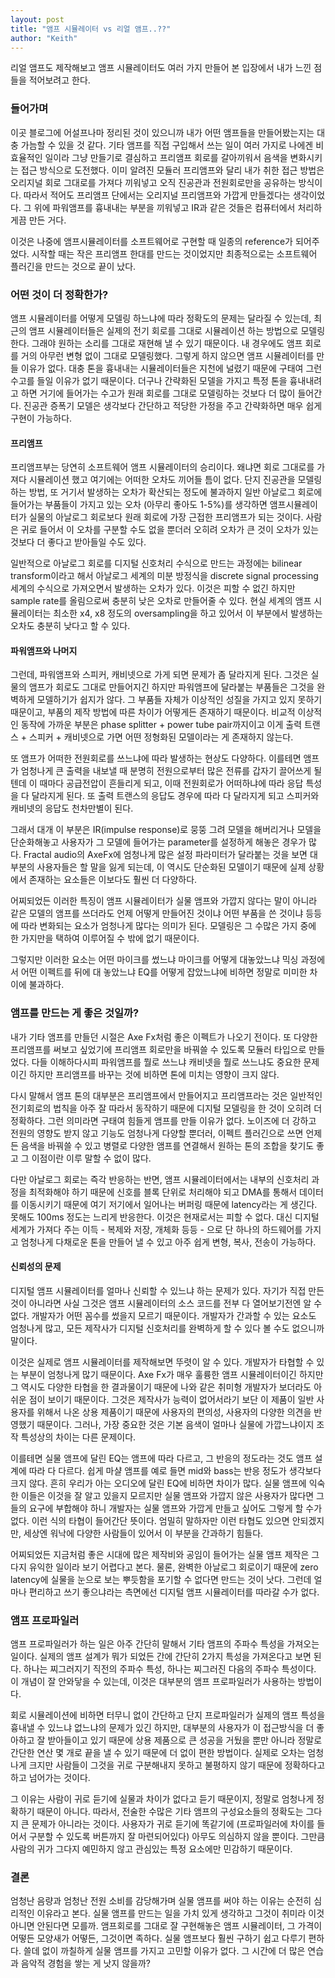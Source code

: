 ```yaml
---
layout: post
title: "앰프 시뮬레이터 vs 리얼 앰프..??"
author: "Keith"
---
```



리얼 앰프도 제작해보고 앰프 시뮬레이터도 여러 가지 만들어 본 입장에서 내가 느낀 점들을 적어보려고 한다. 

### 들어가며

이곳 블로그에 어설프나마 정리된 것이 있으니까 내가 어떤 앰프들을 만들어봤는지는 대충 가늠할 수 있을 것 같다. 기타 앰프를 직접 구입해서 쓰는 일이 여러 가지로 나에겐 비효율적인 일이라 그냥 만들기로 결심하고 프리앰프 회로를 갈아끼워서 음색을 변화시키는 접근 방식으로 도전했다. 이미 알려진 모듈러 프리앰프와 달리 내가 취한 접근 방법은 오리지널 회로 그대로를 가져다 끼워넣고 오직 진공관과 전원회로만을 공유하는 방식이다. 따라서 적어도 프리앰프 단에서는 오리지널 프리앰프와 가깝게 만들겠다는 생각이었다. 그 위에 파워앰프를 흉내내는 부분을 끼워넣고 IR과 같은 것들은 컴퓨터에서 처리하게끔 만든 거다. 

이것은 나중에 앰프시뮬레이터를 소프트웨어로 구현할 때 일종의 reference가 되어주었다. 시작할 때는 작은 프리앰프 한대를 만드는 것이었지만 최종적으로는 소프트웨어 플러긴을 만드는 것으로 끝이 났다.

### 어떤 것이 더 정확한가?


앰프 시뮬레이터를 어떻게 모델링 하느냐에 따라 정확도의 문제는 달라질 수 있는데, 최근의 앰프 시뮬레이터들은 실제의 전기 회로를 그대로 시뮬레이션 하는 방법으로 모델링한다. 그래야 원하는 소리를 그대로 재현해 낼 수 있기 때문이다. 내 경우에도 앰프 회로를 거의 아무런 변형 없이 그대로 모델링했다. 그렇게 하지 않으면 앰프 시뮬레이터를 만들 이유가 없다. 대충 톤을 흉내내는 시뮬레이터들은 지천에 널렸기 때문에 구태여 그런 수고를 들일 이유가 없기 때문이다. 더구나 간략화된 모델을 가지고 특정 톤을 흉내내려고 하면 거기에 들어가는 수고가 원래 회로를 그대로 모델링하는 것보다 더 많이 들어간다. 진공관 증폭기 모델은 생각보다 간단하고 적당한 가정을 주고 간략화하면 매우 쉽게 구현이 가능하다.

#### 프리앰프

프리앰프부는 당연히 소프트웨어 앰프 시뮬레이터의 승리이다. 왜냐면 회로 그대로를 가져다 시뮬레이션 했고 여기에는 어떠한 오차도 끼어들 틈이 없다. 단지 진공관을 모델링하는 방법, 또 거기서 발생하는 오차가 확산되는 정도에 불과하지 일반 아날로그 회로에 들어가는 부품들이 가지고 있는 오차 (아무리 좋아도 1-5%)를 생각하면 앰프시뮬레이터가 실물의 아날로그 회로보다 원래 회로에 가장 근접한 프리앰프가 되는 것이다. 사람은 귀로 들어서 이 오차를 구분할 수도 없을 뿐더러 오히려 오차가 큰 것이 오차가 있는 것보다 더 좋다고 받아들일 수도 있다. 

일반적으로 아날로그 회로를 디지털 신호처리 수식으로 만드는 과정에는 bilinear transform이라고 해서 아날로그 세계의 미분 방정식을 discrete signal processing 세계의 수식으로 가져오면서 발생하는 오차가 있다. 이것은 피할 수 없긴 하지만 sample rate를 올림으로써 충분히 낮은 오차로 만들어줄 수 있다. 현실 세계의 앰프 시뮬레이터는 최소한 x4, x8 정도의 oversampling을 하고 있어서 이 부분에서 발생하는 오차도 충분히 낮다고 할 수 있다.

#### 파워앰프와 나머지

그런데, 파워앰프와 스피커, 캐비넷으로 가게 되면 문제가 좀 달라지게 된다. 그것은 실물의 앰프가 회로도 그대로 만들어지긴 하지만 파워앰프에 달라붙는 부품들은 그것을 완벽하게 모델하기가 쉽지가 않다. 그 부품들 자체가 이상적인 성질을 가지고 있지 못하기 때문이고, 부품의 제작 방법에 따른 차이가 어떻게든 존재하기 때문이다. 비교적 이상적인 동작에 가까운 부분은 phase splitter + power tube pair까지이고 이게 출력 트랜스 + 스피커 + 캐비넷으로 가면 어떤 정형화된 모델이라는 게 존재하지 않는다. 

또 앰프가 어떠한 전원회로를 쓰느냐에 따라 발생하는 현상도 다양하다. 이를테면 앰프가 엄청나게 큰 출력을 내보낼 때 분명히 전원으로부터 많은 전류를 갑자기 끌어쓰게 될텐데 이 때마다 공급전압이 흔들리게 되고, 이때 전원회로가 어떠하냐에 따라 응답 특성을 다 달라지게 된다. 또 출력 트랜스의 응답도 경우에 따라 다 달라지게 되고 스피커와 캐비넷의 응답도 천차만별이 된다.

그래서 대개 이 부분은 IR(impulse response)로 뭉뚱 그려 모델을 해버리거나 모델을 단순화해놓고 사용자가 그 모델에 들어가는 parameter를 설정하게 해놓은 경우가 많다. Fractal audio의 AxeFx에 엄청나게 많은 설정 파라미터가 달라붙는 것을 보면 대부분의 사용자들은 할 말을 잃게 되는데, 이 역시도 단순화된 모델이기 때문에 실제 상황에서 존재하는 요소들은 이보다도 훨씬 더 다양하다. 

어찌되었든 이러한 특징이 앰프 시뮬레이터가 실물 앰프와 가깝지 않다는 말이 아니라 같은 모델의 앰프를 쓰더라도 언제 어떻게 만들어진 것이냐 어떤 부품을 쓴 것이냐 등등에 따라 변화되는 요소가 엄청나게 많다는 의미가 된다. 모델링은 그 수많은 가지 중에 한 가지만을 택하여 이루어질 수 밖에 없기 때문이다. 

그렇지만 이러한 요소는 어떤 마이크를 썼느냐 마이크를 어떻게 대놓았느냐 믹싱 과정에서 어떤 이펙트를 뒤에 대 놓았느냐 EQ를 어떻게 잡았느냐에 비하면 정말로 미미한 차이에 불과하다. 

### 앰프를 만드는 게 좋은 것일까?

내가 기타 앰프를 만들던 시절은 Axe Fx처럼 좋은 이펙트가 나오기 전이다. 또 다양한 프리앰프를 써보고 싶었기에 프리앰프 회로만을 바꿔쓸 수 있도록 모듈러 타입으로 만들었다. 다들 이해하다시피 파워앰프를 뭘로 쓰느냐 캐비넷을 뭘로 쓰느냐도 중요한 문제이긴 하지만 프리앰프를 바꾸는 것에 비하면 톤에 미치는 영향이 크지 않다. 

다시 말해서 앰프 톤의 대부분은 프리앰프에서 만들어지고 프리앰프라는 것은 일반적인 전기회로의 법칙을 아주 잘 따라서 동작하기 때문에 디지털 모델링을 한 것이 오히려 더 정확하다. 그런 의미라면 구태여 힘들게 앰프를 만들 이유가 없다. 노이즈에 더 강하고 전원의 영향도 받지 않고 기능도 엄청나게 다양할 뿐더러, 이펙트 플러긴으로 쓰면 언제든 음색을 바꿔쓸 수 있고 병렬로 다양한 앰프를 연결해서 원하는 톤의 조합을 찾기도 좋고 그 이점이란 이루 말할 수 없이 많다.

다만 아날로그 회로는 즉각 반응하는 반면, 앰프 시뮬레이터에서는 내부의 신호처리 과정을 최적화해야 하기 때문에 신호를 블록 단위로 처리해야 되고 DMA를 통해서 데이터를 이동시키기 때문에 여기 저기에서 일어나는 버퍼링 때문에 latency라는 게 생긴다. 못해도 100ms 정도는 느리게 반응한다. 이것은 현재로서는 피할 수 없다. 대신 디지털 세계가 가져다 주는 이득 - 복제와 저장, 개체화 등등 - 으로 단 하나의 하드웨어를 가지고 엄청나게 다채로운 톤을 만들어 낼 수 있고 아주 쉽게 변형, 복사, 전송이 가능하다.


#### 신뢰성의 문제

디지털 앰프 시뮬레이터를 얼마나 신뢰할 수 있느냐 하는 문제가 있다. 자기가 직접 만든 것이 아니라면 사실 그것은 앰프 시뮬레이터의 소스 코드를 전부 다 열어보기전엔 알 수 없다. 개발자가 어떤 꼼수를 썼을지 모르기 때문이다. 개발자가 간과할 수 있는 요소도 엄청나게 많고, 모든 제작사가 디지털 신호처리를 완벽하게 할 수 있다 볼 수도 없으니까 말이다. 

이것은 실제로 앰프 시뮬레이터를 제작해보면 뚜렷이 알 수 있다. 개발자가 타협할 수 있는 부분이 엄청나게 많기 때문이다. Axe Fx가 매우 훌륭한 앰프 시뮬레이터이긴 하지만 그 역시도 다양한 타협을 한 결과물이기 때문에 나와 같은 취미형 개발자가 보더라도 아쉬운 점이 보이기 때문이다. 그것은 제작사가 능력이 없어서라기 보단 이 제품이 일반 사용자를 위해서 나온 상용 제품이기 때문에 사용자의 편의성, 사용자의 다양한 의견을 반영했기 때문이다. 그러나, 가장 중요한 것은 기본 음색이 얼마나 실물에 가깝느냐이지 조작 특성상의 차이는 다른 문제이다. 

이를테면 실물 앰프에 달린 EQ는 앰프에 따라 다르고, 그 반응의 정도라는 것도 앰프 설계에 따라 다 다르다. 쉽게 마샬 앰프를 예로 들면 mid와 bass는 반응 정도가 생각보다 크지 않다. 흔히 우리가 아는 오디오에 달린 EQ에 비하면 차이가 많다. 실물 앰프에 익숙한 이들은 이것을 잘 알고 있을지 모르지만 실물 앰프와 가깝지 않은 사용자가 많다면 그들의 요구에 부합해야 하니 개발자는 실물 앰프와 가깝게 만들고 싶어도 그렇게 할 수가 없다. 이런 식의 타협이 들어간단 뜻이다. 엄밀히 말하자만 이런 타협도 있으면 안되겠지만, 세상엔 워낙에 다양한 사람들이 있어서 이 부분을 간과하기 힘들다.

어찌되었든 지금처럼 좋은 시대에 많은 제작비와 공임이 들어가는 실물 앰프 제작은 그다지 유익한 일이라 보기 어렵다고 본다. 물론, 완벽한 아날로그 회로이기 때문에 zero latency에 실물을 눈으로 보는 뿌듯함을 포기할 수 없다면 만드는 것이 낫다. 그런데 얼마나 편리하고 쓰기 좋으냐라는 측면에선 디지털 앰프 시뮬레이터를 따라갈 수가 없다.

### 앰프 프로파일러

앰프 프로파일러가 하는 일은 아주 간단히 말해서 기타 앰프의 주파수 특성을 가져오는 일이다. 실제의 앰프 설계가 뭐가 되었든 간에 간단히 2가지 특성을 가져온다고 보면 된다. 하나는 찌그러지기 직전의 주파수 특성, 하나는 찌그러진 다음의 주파수 특성이다. 이 개념이 잘 안와닿을 수 있는데, 이것은 대부분의 앰프 프로파일러가 사용하는 방법이다. 

회로 시뮬레이션에 비하면 터무니 없이 간단하고 단지 프로파일러가 실제의 앰프 특성을 흉내낼 수 있느냐 없느냐의 문제가 있긴 하지만, 대부분의 사용자가 이 접근방식을 더 좋아하고 잘 받아들이고 있기 때문에 상용 제품으로 큰 성공을 거뒀을 뿐만 아니라 정말로 간단한 연산 몇 개로 끝을 낼 수 있기 때문에 더 없이 편한 방법이다. 실제로 오차는 엄청나게 크지만 사람들이 그것을 귀로 구분해내지 못하고 불평하지 않기 때문에 정확하다고 하고 넘어가는 것이다.

그 이유는 사람이 귀로 듣기에 실물과 차이가 없다고 듣기 때문이지, 정말로 엄청나게 정확하기 때문이 아니다. 따라서, 전술한 수많은 기타 앰프의 구성요소들의 정확도는 그다지 큰 문제가 아니라는 것이다. 사용자가 귀로 듣기에 똑같기에 (프로파일러에 차이를 들어서 구분할 수 있도록 버튼까지 잘 마련되어있다) 아무도 의심하지 않을 뿐이다. 그만큼 사람의 귀가 그다지 예민하지 않고 관심있는 특정 요소에만 민감하기 때문이다.

### 결론

엄청난 음량과 엄청난 전원 소비를 감당해가며 실물 앰프를 써야 하는 이유는 순전히 심리적인 이유라고 본다. 실물 앰프를 만드는 일을 가치 있게 생각하고 그것이 취미라 이것 아니면 안된다면 모를까. 앰프회로를 그대로 잘 구현해놓은 앰프 시뮬레이터, 그 가격이 어떻든 모양새가 어떻든, 그것이면 족하다. 실물 앰프보다 훨씬 구하기 쉽고 다루기 편하다. 쓸데 없이 까칠하게 실물 앰프를 가지고 고민할 이유가 없다. 그 시간에 더 많은 연습과 음악적 경험을 쌓는 게 낫지 않을까?
